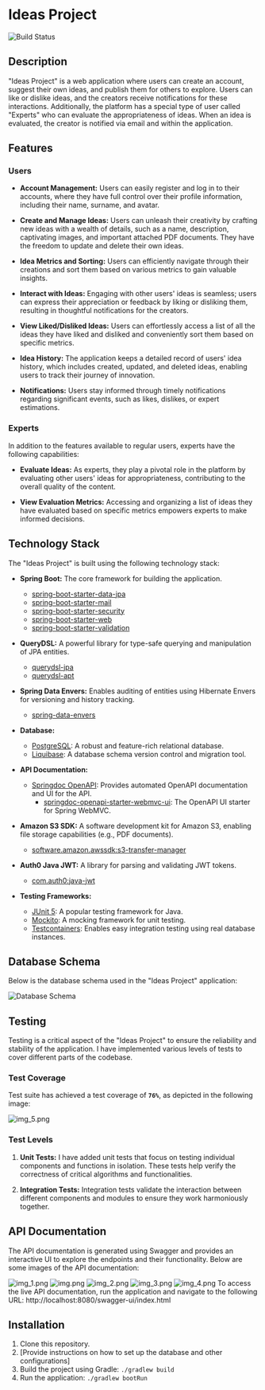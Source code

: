 # Ideas Project

![Build Status](https://travis-ci.org/[your-username]/[your-repo].svg?branch=master)

## Description

"Ideas Project" is a web application where users can create an account, suggest their own ideas, and publish them for others to explore. Users can like or dislike ideas, and the creators receive notifications for these interactions. Additionally, the platform has a special type of user called "Experts" who can evaluate the appropriateness of ideas. When an idea is evaluated, the creator is notified via email and within the application.

## Features

### Users

- **Account Management:** Users can easily register and log in to their accounts, where they have full control over their profile information, including their name, surname, and avatar.

- **Create and Manage Ideas:** Users can unleash their creativity by crafting new ideas with a wealth of details, such as a name, description, captivating images, and important attached PDF documents. They have the freedom to update and delete their own ideas.

- **Idea Metrics and Sorting:** Users can efficiently navigate through their creations and sort them based on various metrics to gain valuable insights.

- **Interact with Ideas:**  Engaging with other users' ideas is seamless; users can express their appreciation or feedback by liking or disliking them, resulting in thoughtful notifications for the creators.

- **View Liked/Disliked Ideas:** Users can effortlessly access a list of all the ideas they have liked and disliked and conveniently sort them based on specific metrics.

- **Idea History:** The application keeps a detailed record of users' idea history, which includes created, updated, and deleted ideas, enabling users to track their journey of innovation.

- **Notifications:** Users stay informed through timely notifications regarding significant events, such as likes, dislikes, or expert estimations.
### Experts

In addition to the features available to regular users, experts have the following capabilities:

- **Evaluate Ideas:** As experts, they play a pivotal role in the platform by evaluating other users' ideas for appropriateness, contributing to the overall quality of the content.

- **View Evaluation Metrics:** Accessing and organizing a list of ideas they have evaluated based on specific metrics empowers experts to make informed decisions.
## Technology Stack
The "Ideas Project" is built using the following technology stack:

- **Spring Boot:** The core framework for building the application.
    - [spring-boot-starter-data-jpa](https://spring.io/projects/spring-boot#learn)
    - [spring-boot-starter-mail](https://spring.io/projects/spring-boot#learn)
    - [spring-boot-starter-security](https://spring.io/projects/spring-boot#learn)
    - [spring-boot-starter-web](https://spring.io/projects/spring-boot#learn)
    - [spring-boot-starter-validation](https://spring.io/projects/spring-boot#learn)

- **QueryDSL:** A powerful library for type-safe querying and manipulation of JPA entities.
    - [querydsl-jpa](https://querydsl.com/)
    - [querydsl-apt](https://querydsl.com/)

- **Spring Data Envers:** Enables auditing of entities using Hibernate Envers for versioning and history tracking.
    - [spring-data-envers](https://spring.io/projects/spring-data#envers)

- **Database:**
    - [PostgreSQL](https://www.postgresql.org/): A robust and feature-rich relational database.
    - [Liquibase](https://www.liquibase.org/): A database schema version control and migration tool.
  
- **API Documentation:**
    - [Springdoc OpenAPI](https://springdoc.org/): Provides automated OpenAPI documentation and UI for the API.
        - [springdoc-openapi-starter-webmvc-ui](https://springdoc.org/#actuator-and-springdoc-openapi-ui): The OpenAPI UI starter for Spring WebMVC.

- **Amazon S3 SDK:** A software development kit for Amazon S3, enabling file storage capabilities (e.g., PDF documents).
    - [software.amazon.awssdk:s3-transfer-manager](https://aws.amazon.com/sdk-for-java/)

- **Auth0 Java JWT:** A library for parsing and validating JWT tokens.
    - [com.auth0:java-jwt](https://github.com/auth0/java-jwt)

- **Testing Frameworks:**
    - [JUnit 5](https://junit.org/junit5/): A popular testing framework for Java.
    - [Mockito](https://site.mockito.org/): A mocking framework for unit testing.
    - [Testcontainers](https://www.testcontainers.org/): Enables easy integration testing using real database instances.

## Database Schema

Below is the database schema used in the "Ideas Project" application:

![Database Schema](path/to/your/database_schema.png)

## Testing

Testing is a critical aspect of the "Ideas Project" to ensure the reliability and stability of the application. I have implemented various levels of tests to cover different parts of the codebase.

### Test Coverage

Test suite has achieved a test coverage of **`76%`**, as depicted in the following image:

![img_5.png](img_5.png)

### Test Levels

1. **Unit Tests:** I have added unit tests that focus on testing individual components and functions in isolation. These tests help verify the correctness of critical algorithms and functionalities.

2. **Integration Tests:** Integration tests validate the interaction between different components and modules to ensure they work harmoniously together.

## API Documentation
The API documentation is generated using Swagger and provides an interactive UI to explore the endpoints and their functionality. Below are some images of the API documentation:

![img_1.png](img_1.png)
![img.png](img.png)
![img_2.png](img_2.png)
![img_3.png](img_3.png)
![img_4.png](img_4.png)
To access the live API documentation, run the application and navigate to the following URL:
http://localhost:8080/swagger-ui/index.html

## Installation

1. Clone this repository.
2. [Provide instructions on how to set up the database and other configurations]
3. Build the project using Gradle: `./gradlew build`
4. Run the application: `./gradlew bootRun`